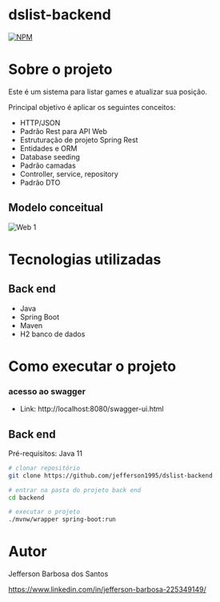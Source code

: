 # dslist-backend

[![NPM](https://img.shields.io/npm/l/react)](https://github.com/jefferson1995/dslist-backend/blob/main/LICENSE.txt) 

# Sobre o projeto

Este é um sistema para listar games e atualizar sua posição.

Principal objetivo é aplicar os seguintes conceitos:

- HTTP/JSON
- Padrão Rest para API Web
- Estruturação de projeto Spring Rest
- Entidades e ORM
- Database seeding
- Padrão camadas
- Controller, service, repository
- Padrão DTO



## Modelo conceitual 

![Web 1](https://github.com/jefferson1995/dslist-backend/blob/main/Assets/diagrama.png)

# Tecnologias utilizadas
## Back end

- Java
- Spring Boot
- Maven
- H2 banco de dados


# Como executar o projeto

### acesso ao swagger

- Link: http://localhost:8080/swagger-ui.html

## Back end
Pré-requisitos: Java 11

```bash
# clonar repositório
git clone https://github.com/jefferson1995/dslist-backend

# entrar na pasta do projeto back end
cd backend

# executar o projeto
./mvnw/wrapper spring-boot:run
```

# Autor

Jefferson Barbosa dos Santos

https://www.linkedin.com/in/jefferson-barbosa-225349149/
